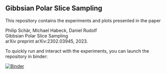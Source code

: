 ## Gibbsian Polar Slice Sampling

This repository contains the experiments and plots presented in the paper

Philip Schär, Michael Habeck, Daniel Rudolf  
Gibbsian Polar Slice Sampling  
arXiv preprint arXiv:2302.03945, 2023.


To quickly run and interact with the experiments, you can launch the repository in binder:

[![Binder](https://mybinder.org/badge_logo.svg)](https://mybinder.org/v2/gh/microscopic-image-analysis/Gibbsian_Polar_Slice_Sampling/HEAD?urlpath=tree)

